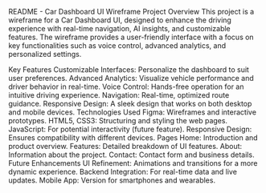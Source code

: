 README - Car Dashboard UI Wireframe Project
Overview
This project is a wireframe for a Car Dashboard UI, designed to enhance the driving experience with real-time navigation, AI insights, and customizable features. The wireframe provides a user-friendly interface with a focus on key functionalities such as voice control, advanced analytics, and personalized settings.

Key Features
Customizable Interfaces: Personalize the dashboard to suit user preferences.
Advanced Analytics: Visualize vehicle performance and driver behavior in real-time.
Voice Control: Hands-free operation for an intuitive driving experience.
Navigation: Real-time, optimized route guidance.
Responsive Design: A sleek design that works on both desktop and mobile devices.
Technologies Used
Figma: Wireframes and interactive prototypes.
HTML5, CSS3: Structuring and styling the web pages.
JavaScript: For potential interactivity (future feature).
Responsive Design: Ensures compatibility with different devices.
Pages
Home: Introduction and product overview.
Features: Detailed breakdown of UI features.
About: Information about the project.
Contact: Contact form and business details.
Future Enhancements
UI Refinement: Animations and transitions for a more dynamic experience.
Backend Integration: For real-time data and live updates.
Mobile App: Version for smartphones and wearables.
